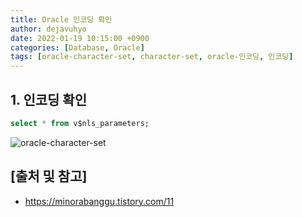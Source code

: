 ```yaml
---
title: Oracle 인코딩 확인
author: dejavuhyo
date: 2022-01-19 10:15:00 +0900
categories: [Database, Oracle]
tags: [oracle-character-set, character-set, oracle-인코딩, 인코딩]
---
```


## 1. 인코딩 확인

```sql
select * from v$nls_parameters;
```

![oracle-character-set](/assets/img/2022-01-18-postgresql-character-set/oracle-character-set.png)

## [출처 및 참고]
* <https://minorabanggu.tistory.com/11>
